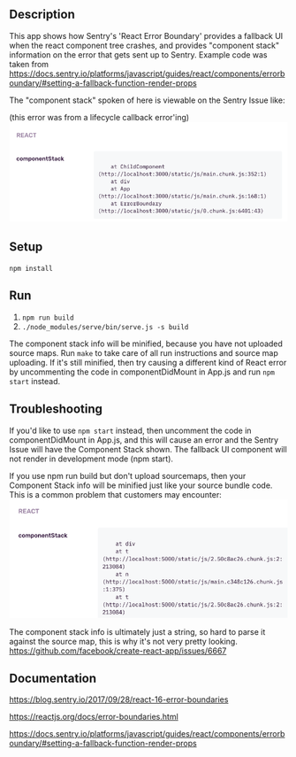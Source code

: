 ## Description
This app shows how Sentry's 'React Error Boundary' provides a fallback UI when the react component tree crashes, and provides "component stack" information on the error that gets sent up to Sentry. Example code was taken from https://docs.sentry.io/platforms/javascript/guides/react/components/errorboundary/#setting-a-fallback-function-render-props

The "component stack" spoken of here is viewable on the Sentry Issue like:

(this error was from a lifecycle callback error'ing)
![ComponentStackLifecycleError](./component-stack-lifecycle-error.png)
## Setup
`npm install`

## Run

1. `npm run build`
2. `./node_modules/serve/bin/serve.js -s build`

The component stack info will be minified, because you have not uploaded source maps. Run `make` to take care of all run instructions and source map uploading. If it's still minified, then try causing a different kind of React error by uncommenting the code in componentDidMount in App.js and run `npm start` instead.

## Troubleshooting
If you'd like to use `npm start` instead, then uncomment the code in componentDidMount in App.js, and this will cause an error and the Sentry Issue will have the Component Stack shown. The fallback UI component will not render in development mode (npm start).

If you use npm run build but don't upload sourcemaps, then your Component Stack info will be minified just like your source bundle code. This is a common problem that customers may encounter:  
![ComponentStackMinified](./component-stack-minified.png)

The component stack info is ultimately just a string, so hard to parse it against the source map, this is why it's not very pretty looking.  https://github.com/facebook/create-react-app/issues/6667

## Documentation
https://blog.sentry.io/2017/09/28/react-16-error-boundaries

https://reactjs.org/docs/error-boundaries.html

https://docs.sentry.io/platforms/javascript/guides/react/components/errorboundary/#setting-a-fallback-function-render-props
